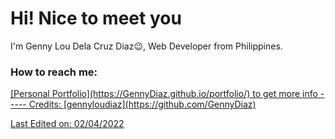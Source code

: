 <h1> Hi! Nice to meet you</h1>

I'm Genny Lou Dela Cruz Diaz😉, Web Developer  from Philippines. 

### How to reach me: 
<a href="mailto: gennyloudiaz@gmail.com">
[Personal Portfolio](https://GennyDiaz.github.io/portfolio/) to get more info
-----
Credits: [gennyloudiaz](https://github.com/GennyDiaz)

Last Edited on: 02/04/2022

